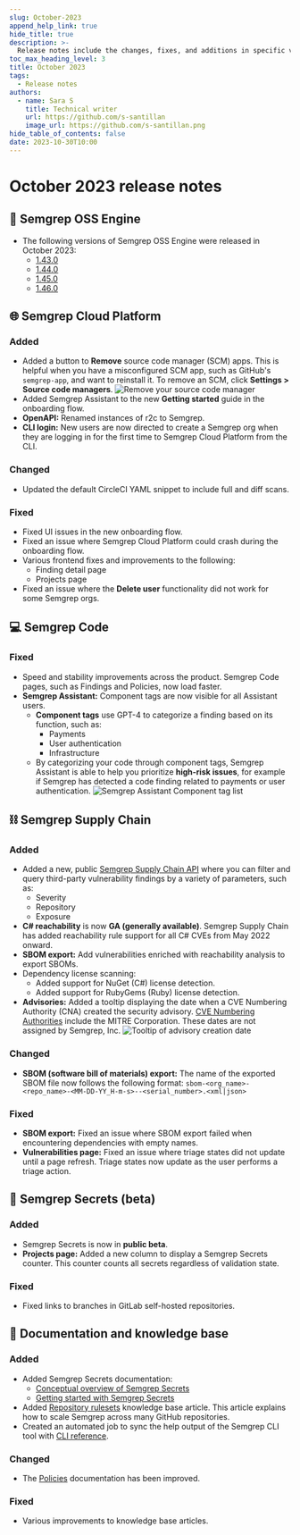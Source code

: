 ```yaml
---
slug: October-2023
append_help_link: true
hide_title: true
description: >-
  Release notes include the changes, fixes, and additions in specific versions of Semgrep.
toc_max_heading_level: 3
title: October 2023
tags:
  - Release notes
authors:
  - name: Sara S
    title: Technical writer
    url: https://github.com/s-santillan
    image_url: https://github.com/s-santillan.png
hide_table_of_contents: false
date: 2023-10-30T10:00
---
```


# October 2023 release notes

## 🔧 Semgrep OSS Engine

- The following versions of Semgrep OSS Engine were released in October 2023:
  - [<i class="fas fa-external-link fa-xs"></i> 1.43.0](https://github.com/semgrep/semgrep/releases/tag/v1.43.0)
  - [<i class="fas fa-external-link fa-xs"></i> 1.44.0](https://github.com/semgrep/semgrep/releases/tag/v1.44.0)
  - [<i class="fas fa-external-link fa-xs"></i> 1.45.0](https://github.com/semgrep/semgrep/releases/tag/v1.45.0)
  - [<i class="fas fa-external-link fa-xs"></i> 1.46.0](https://github.com/semgrep/semgrep/releases/tag/v1.46.0)

## 🌐 Semgrep Cloud Platform

### Added
- Added a button to **Remove** source code manager (SCM) apps. This is helpful when you have a misconfigured SCM app, such as GitHub's `semgrep-app`, and want to reinstall it. <!--(10688)--> To remove an SCM, click **<i class="fa-solid fa-gear"></i> Settings > Source code managers**.
    ![Remove your source code manager](/img/settings-scm-remove.png)
- Added Semgrep Assistant to the new **Getting started** guide in the onboarding flow. <!--(10716) -->
- **OpenAPI:** Renamed instances of r2c to Semgrep. <!--(10685) -->
- **CLI login:** New users are now directed to create a Semgrep org when they are logging in for the first time to Semgrep Cloud Platform from the CLI. <!-- (10596) -->

### Changed

- Updated the default CircleCI YAML snippet to include full and diff scans. <!-- (#10678) -->

### Fixed

- Fixed UI issues in the new onboarding flow.
- Fixed an issue where Semgrep Cloud Platform could crash during the onboarding flow. <!--(#10940) -->
- Various frontend fixes and improvements to the following:
	- Finding detail page
	- Projects page
- Fixed an issue where the **Delete user** functionality did not work for some Semgrep orgs. <!-- (#10756) -->

## 💻 Semgrep Code

### Fixed

- Speed and stability improvements across the product. Semgrep Code pages, such as Findings and Policies, now load faster.
- **Semgrep Assistant:** Component tags are now visible for all Assistant users.
    - **Component tags** use GPT-4 to categorize a finding based on its function, such as:
        - Payments
        - User authentication
        - Infrastructure
    - By categorizing your code through component tags, Semgrep Assistant is able to help you prioritize **high-risk issues**, for example if Semgrep has detected a code finding related to payments or user authentication.
    ![Semgrep Assistant Component tag list](/img/assistant-component-tags.png)

## ⛓️ Semgrep Supply Chain

### Added

- Added a new, public [<i class="fas fa-external-link fa-xs"></i> Semgrep Supply Chain API](https://semgrep.dev/api/v1/docs/#tag/SupplyChainService) where you can filter and query third-party vulnerability findings by a variety of parameters, such as:
    - Severity
    - Repository
    - Exposure
- **C# reachability** is now **GA (generally available)**. Semgrep Supply Chain has added reachability rule support for all C# CVEs from May 2022 onward.
- **SBOM export:** Add vulnerabilities enriched with reachability analysis to export SBOMs. <!-- (#10879 ) -->
- Dependency license scanning:
    - Added support for NuGet (C#) license detection. <!-- (10777) -->
    - Added support for RubyGems (Ruby) license detection.
- **Advisories:** Added a tooltip displaying the date when a CVE Numbering Authority (CNA) created the security advisory. [<i class="fas fa-external-link fa-xs"></i> CVE Numbering Authorities](https://nvd.nist.gov/general/cve-process) include the MITRE Corporation. These dates are not assigned by Semgrep, Inc. <!-- (10743) -->
![Tooltip of advisory creation date](/img/advisories-date-created.png)

### Changed

- **SBOM (software bill of materials) export:** The name of the exported SBOM file now follows the following format: `sbom-<org_name>-<repo_name>-<MM-DD-YY_H-m-s>--<serial_number>.<xml|json>` <!-- (10850) -->

### Fixed

* **SBOM export:** Fixed an issue where SBOM export failed when encountering dependencies with empty names.
* **Vulnerabilities page:** Fixed an issue where triage states did not update until a page refresh. Triage states now update as the user performs a triage action. <!-- (10887) -->

## 🔐 Semgrep Secrets (beta)

### Added

- Semgrep Secrets is now in **public beta**.
- **Projects page:** Added a new column to display a Semgrep Secrets counter. This counter counts all secrets regardless of validation state. <!--(10588)-->

### Fixed

- Fixed links to branches in GitLab self-hosted repositories. <!-- (#10897) -->

## 📝 Documentation and knowledge base

### Added
- Added Semgrep Secrets documentation:
	- [<i class="fa-regular fa-file-lines"></i> Conceptual overview of Semgrep Secrets](/semgrep-secrets/conceptual-overview)
	- [<i class="fa-regular fa-file-lines"></i> Getting started with Semgrep Secrets](/semgrep-secrets/getting-started)
- Added [<i class="fa-regular fa-file-lines"></i> Repository rulesets](/kb/semgrep-ci/github-repository-rulesets-semgrep) knowledge base article. This article explains how to scale Semgrep across many GitHub repositories.
- Created an automated job to sync the help output of the Semgrep CLI tool with [<i class="fa-regular fa-file-lines"></i> CLI reference](/cli-reference).

### Changed

- The [<i class="fa-regular fa-file-lines"></i> Policies](/semgrep-code/policies) documentation has been improved.

### Fixed

* Various improvements to knowledge base articles.
